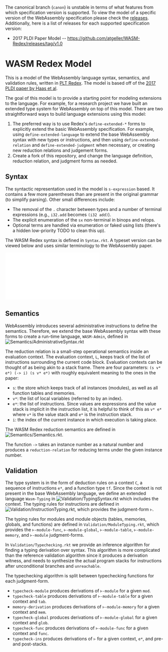 The canonical branch (`canon`) is unstable in terms of what features from which specification version is supported.
To view the model of a specific version of the WebAssembly specification please check the [releases](https://github.com/atgeller/WASM-Redex/releases).
Additionally, here is a list of releases for each supported specification version:
* 2017 PLDI Paper Model -- https://github.com/atgeller/WASM-Redex/releases/tag/v1.0

# WASM Redex Model
This is a model of the WebAssembly language syntax, semantics, and validation rules, written in [PLT Redex](https://redex.racket-lang.org/).
The model is based off of the [2017 PLDI paper by Haas et al](https://dl.acm.org/doi/10.1145/3062341.3062363).

The goal of this model is to provide a starting point for modeling extensions to the language.
For example, for a research project we have built an extended type system for WebAssembly on top of this model.
There are two straightforward ways to build language extensions using this model:

1. The preferred way is to use Redex's `define-extended-*` forms to explicitly extend the basic WebAssembly specification. For example, using `define-extended-language` to extend the base WebAssembly syntax with new types or instructions, and then using `define-extended-relation` and `define-extended-judgment` when necessary, or creating new reduction relations and judgement forms.
2. Create a fork of this repository, and change the language definition, reduction relation, and judgment forms as needed.

## Syntax
The syntactic representation used in the model is `s-expression` based.
It contains a few more parentheses than are present in the original grammar (to simplify parsing).
Other small differences include:
* The removal of the `.` character between types and a number of terminal expressions (e.g., `i32.add` becomes `(i32 add)`).
* The explicit enumeration of the `sx` non-terminal in binops and relops.
* Optional terms are handled via enumeration or faked using lists (there's a hidden low-priority TODO to clean this up).

The WASM Redex syntax is defined in `Syntax.rkt`. A typeset version can be viewed below and uses similar terminology to the WebAssembly paper.

![The WebAssembly language syntax](Syntax.pdf)

## Semantics
WebAssembly introduces several administrative instructions to define the semantics.
Therefore, we extend the base WebAssembly syntax with these forms to create a run-time language, `WASM-Admin`, defined in ![Semantics/AdministrativeSyntax.rkt](Semantics/AdministrativeSyntax.rkt)

The reduction relation is a small-step operational semantics inside an evaluation context.
The evaluation context, `L`, keeps track of the list of instructions surrounding the current code block.
Evaluation contexts can be thought of as being akin to a stack frame.
There are four parameters: `(s v* e*) (-> i) (s v* e*)` with roughly equivalent meaning to the ones in the paper:
* `s`: the store which keeps track of all instances (modules), as well as all function tables and memories.
* `v*`: the list of local variables (referred to by an index).
* `e*`: the list of instructions. Since values are expressions and the value stack is implicit in the instruction list, it is helpful to think of this as `v* e*` where `v*` is the value stack and `e*` is the instruction stack.
* `i`: the index of the current instance in which execution is taking place.

The WASM Redex reduction semantics are defined in ![Semantics/Semantics.rkt](Semantics/Semantics.rkt).

The function `->` takes an instance number as a natural number and produces a `reduction-relation` for reducing terms under the given instance number.

## Validation
The type system is in the form of deduction rules on a context `C`, a sequence of instructions `e*`, and a function type `tf`.
Since the context is not present in the base WebAssembly language, we define an extended language `Wasm-Typing` in ![Validation/TypingSyntax.rkt](Validation/TypingSyntax.rkt) which includes the context.
The typing rules for instructions are defined in ![Validation/InstructionTyping.rkt](Validation/InstructionTyping.rkt), which provides the judgment-form `⊢`.

The typing rules for modules and module objects (tables, memories, globals, and functions) are defined in `Validation/ModuleTyping.rkt`,
which provides the `⊢-module-func`, `⊢-module-global`, `⊢-module-table`, `⊢-module-memory`, and `⊢-module` judgment-forms.

In `Validation/Typechecking.rkt` we provide an inference algorithm for finding a typing derivation over syntax.
This algorithm is more complicated than the reference validation algorithm since it produces a derivation witness, and needs to synthesize the actual program stacks for instructions after unconditional branches and `unreachable`.

The typechecking algorithm is split between typechecking functions for each judgment-form.
* `typecheck-module` produces derivations of `⊢-module` for a given `mod`.
* `typecheck-table` produces derivations of `⊢-module-table` for a given context and `tab`.
* `memory-derivation` produces derivations of `⊢-module-memory` for a given context and `mem`.
* `typecheck-global` produces derivations of `⊢-module-global` for a given context and `glob`.
* `typecheck-func` produces derivations of `⊢-module-func` for a given context and `func`.
* `typecheck-ins` produces derivations of `⊢` for a given context, `e*`, and pre- and post-stacks.
